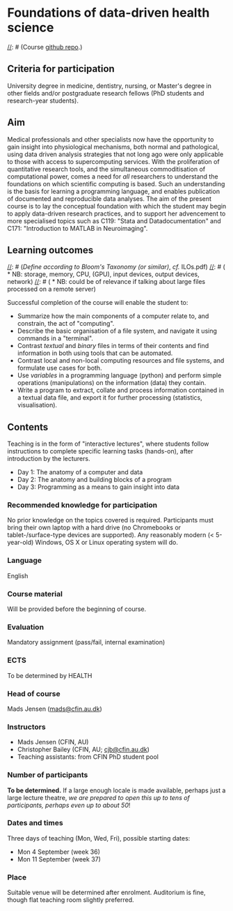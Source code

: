 # Foundations of data-driven health science

[//]: # (Course [github repo](https://github.com/MadsJensen/intro_to_scientific_computing).)

## Criteria for participation

University degree in medicine, dentistry, nursing, or Master's degree in other fields and/or postgraduate research fellows (PhD students and research-year students).

## Aim ##

Medical professionals and other specialists now have the opportunity to gain insight into physiological mechanisms, both normal and pathological, using data driven analysis strategies that not long ago were only applicable to those with access to supercomputing services. With the proliferation of quantitative research tools, and the simultaneous commoditisation of computational power, comes a need for _all_ researchers to understand the foundations on which scientific computing is based. Such an understanding is the basis for learning a programming language, and enables publication of documented and reproducible data analyses. The aim of the present course is to lay the conceptual foundation with which the student may begin to apply data-driven research practices, and to support her advencement to more specialised topics such as C119: "Stata and Datadocumentation" and C171: "Introduction to MATLAB in Neuroimaging".

## Learning outcomes

[//]: # (_Define according to Bloom's Taxonomy (or similar)_, _cf._ ILOs.pdf)
[//]: # (    * NB: storage, memory, CPU, (GPU), input devices, output devices, network)
[//]: # (    * NB: could be of relevance if talking about large files processed on a remote server)

Successful completion of the course will enable the student to:

* Summarize how the main components of a computer relate to, and constrain, the act of "computing".
* Describe the basic organisation of a file system, and navigate it using commands in a "terminal".
* Contrast _textual_ and _binary_ files in terms of their contents and find information in both using tools that can be automated.
* Contrast local and non-local computing resources and file systems, and formulate use cases for both.
* Use _variables_ in a programming language (python) and perform simple operations (manipulations) on the information (data) they contain.
* Write a program to extract, collate and process information contained in a textual data file, and export it for further processing (statistics, visualisation).

[//]: # (     * MJ: visualization might be to advanced. CJB: agreed)

## Contents 

Teaching is in the form of "interactive lectures", where students follow instructions to complete specific learning tasks (hands-on), after introduction by the lecturers. 

* Day 1: The anatomy of a computer and data
* Day 2: The anatomy and building blocks of a program
* Day 3: Programming as a means to gain insight into data

### Recommended knowledge for participation

No prior knowledge on the topics covered is required. Participants must bring their own laptop with a hard drive (no Chromebooks or tablet-/surface-type devices are supported). Any reasonably modern (< 5-year-old) Windows, OS X or Linux operating system will do.

### Language

English

### Course material

Will be provided before the beginning of course.

### Evaluation

Mandatory assignment (pass/fail, internal examination)

### ECTS
To be determined by HEALTH

[//]: # (MJ: isn't this calculated based on the hours the course takes?)

### Head of course
Mads Jensen (mads@cfin.au.dk)

### Instructors
* Mads Jensen (CFIN, AU)
* Christopher Bailey (CFIN, AU; cjb@cfin.au.dk)
* Teaching assistants: from CFIN PhD student pool

### Number of participants
__To be determined.__ If a large enough locale is made available, perhaps just a large lecture theatre, _we are prepared to open this up to tens of participants, perhaps even up to about 50_!

[//]: # (We may live to regret this...)

### Dates and times

Three days of teaching (Mon, Wed, Fri), possible starting dates:
* Mon 4 September (week 36)
* Mon 11 September (week 37)

### Place
Suitable venue will be determined after enrolment. Auditorium is fine, though flat teaching room slightly preferred.
